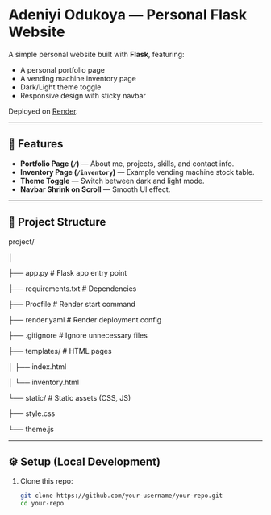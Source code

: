 # Adeniyi Odukoya — Personal Flask Website

A simple personal website built with **Flask**, featuring:
- A personal portfolio page
- A vending machine inventory page
- Dark/Light theme toggle
- Responsive design with sticky navbar

Deployed on [Render](https://render.com).

---

## 🚀 Features
- **Portfolio Page (`/`)** — About me, projects, skills, and contact info.
- **Inventory Page (`/inventory`)** — Example vending machine stock table.
- **Theme Toggle** — Switch between dark and light mode.
- **Navbar Shrink on Scroll** — Smooth UI effect.

---

## 📂 Project Structure
project/

│ 

├── app.py # Flask app entry point

├── requirements.txt # Dependencies

├── Procfile # Render start command

├── render.yaml # Render deployment config

├── .gitignore # Ignore unnecessary files

├── templates/ # HTML pages

│ ├── index.html

│ └── inventory.html

└── static/ # Static assets (CSS, JS)

├── style.css

└── theme.js


---

## ⚙️ Setup (Local Development)

1. Clone this repo:
   ```bash
   git clone https://github.com/your-username/your-repo.git
   cd your-repo

